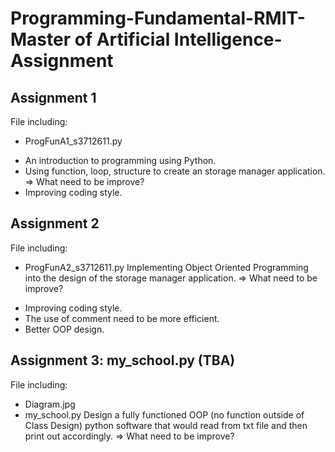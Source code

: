 # Programming-Fundamental-RMIT-Master of Artificial Intelligence-Assignment
## Assignment 1 
File including:
* ProgFunA1_s3712611.py
- An introduction to programming using Python.
- Using function, loop, structure to create an storage manager application.
=> What need to be improve?
- Improving coding style. 

## Assignment 2 
File including:
* ProgFunA2_s3712611.py
Implementing Object Oriented Programming into the design of the storage manager application. 
=> What need to be improve?
- Improving coding style. 
- The use of comment need to be more efficient.
- Better OOP design.

## Assignment 3: my_school.py (TBA)
File including:
* Diagram.jpg
* my_school.py
Design a fully functioned OOP (no function outside of Class Design) python software that would read from txt file and then print out accordingly. 
=> What need to be improve?



